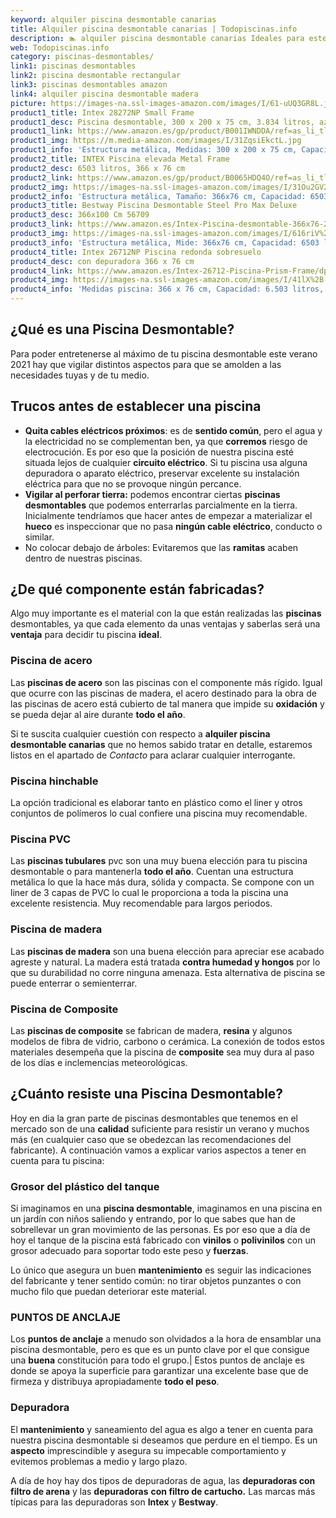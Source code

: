 ```yaml
---
keyword: alquiler piscina desmontable canarias
title: Alquiler piscina desmontable canarias | Todopiscinas.info
description: 🏊 alquiler piscina desmontable canarias Ideales para este verano 2021. Aquí puedes comprar alquiler piscina desmontable canarias y comparar con otras similares. No dejes escapar alquiler piscina desmontable canarias a un precio realmente tentador.
web: Todopiscinas.info
category: piscinas-desmontables/
link1: piscinas desmontables
link2: piscina desmontable rectangular
link3: piscinas desmontables amazon
link4: alquiler piscina desmontable madera
picture: https://images-na.ssl-images-amazon.com/images/I/61-uUQ3GR8L.jpg
product1_title: Intex 28272NP Small Frame
product1_desc: Piscina desmontable, 300 x 200 x 75 cm, 3.834 litros, azul
product1_link: https://www.amazon.es/gp/product/B001IWNDDA/ref=as_li_tl?ie=UTF8&camp=3638&creative=24630&creativeASIN=B001IWNDDA&linkCode=as2&tag=todopiscinas0e-21&linkId=25b9d647487c889cb6ef56ed63f50ca1
product1_img: https://m.media-amazon.com/images/I/31ZqsiEkctL.jpg
product1_info: 'Estructura metálica, Medidas: 300 x 200 x 75 cm, Capacidad: 3.834 litros, Para 6 personas (+ 6 años), Fácil montaje, Forma rectangular'
product2_title: INTEX Piscina elevada Metal Frame
product2_desc: 6503 litros, 366 x 76 cm
product2_link: https://www.amazon.es/gp/product/B0065HDQ4O/ref=as_li_tl?ie=UTF8&camp=3638&creative=24630&creativeASIN=B0065HDQ4O&linkCode=as2&tag=todopiscinas0e-21&linkId=ed2430e3ba564d3527ee103df33ed7b3
product2_img: https://images-na.ssl-images-amazon.com/images/I/31Ou2GV2SAL.jpg
product2_info: 'Estructura metálica, Tamaño: 366x76 cm, Capacidad: 6503 litros, Forma circular, De 4 a 7 personas (+6 años)'
product3_title: Bestway Piscina Desmontable Steel Pro Max Deluxe
product3_desc: 366x100 Cm 56709
product3_link: https://www.amazon.es/Intex-Piscina-desmontable-366x76-28210NP/dp/B0065HDQ4O?__mk_es_ES=%C3%85M%C3%85%C5%BD%C3%95%C3%91&crid=25UQGV9HG2INI&dchild=1&keywords=piscinas+desmontables&qid=1615854176&sprefix=piscinas+dem%2Caps%2C201&sr=8-5&linkCode=ll1&tag=todopiscinas0e-21&linkId=34f200977c6cbaab1f3f4d9ac0e64755&language=es_ES&ref_=as_li_ss_tl
product3_img: https://images-na.ssl-images-amazon.com/images/I/616riV%2BiY3L.jpg
product3_info: 'Estructura metálica, Mide: 366x76 cm, Capacidad: 6503 litros, De 4 a 7 personas mayores de 6 años, Forma circular, Tecnología Super-Tough'
product4_title: Intex 26712NP Piscina redonda sobresuelo
product4_desc: con depuradora 366 x 76 cm
product4_link: https://www.amazon.es/Intex-26712-Piscina-Prism-Frame/dp/B07FB823GL?__mk_es_ES=%C3%85M%C3%85%C5%BD%C3%95%C3%91&dchild=1&keywords=piscinas+desmontables+con+depuradora&qid=1615936418&sr=8-5&linkCode=ll1&tag=todopiscinas0e-21&linkId=d98699de7830cd471766fa1daa36de34&language=es_ES&ref_=as_li_ss_tl
product4_img: https://images-na.ssl-images-amazon.com/images/I/41lX%2B-YpibL.jpg
product4_info: 'Medidas piscina: 366 x 76 cm, Capacidad: 6.503 litros, Incluye depuradora de cartucha A, Lona resistente triple capa'
---
```


## ¿Qué es una Piscina Desmontable?



Para poder entretenerse al máximo de tu piscina desmontable este verano 2021 hay que vigilar distintos aspectos para que se amolden a las necesidades tuyas y de tu medio.


## Trucos antes de establecer una piscina



*   **Quita cables eléctricos próximos**: es de **sentido común**, pero el agua y la electricidad no se complementan ben, ya que **corremos** riesgo de electrocución. Es por eso que la posición de nuestra piscina esté situada lejos de cualquier **circuito eléctrico**. Si tu piscina usa alguna depuradora o aparato eléctrico, preservar excelente su instalación eléctrica para que no se provoque ningún percance.
*   **Vigilar al perforar tierra:** podemos encontrar ciertas **piscinas desmontables** que podemos enterrarlas parcialmente en la tierra. Inicialmente tendríamos que hacer antes de empezar a materializar el **hueco** es inspeccionar que no pasa **ningún cable eléctrico**, conducto o similar.
*   No colocar debajo de árboles: Evitaremos que las **ramitas** acaben dentro de nuestras piscinas.


## ¿De qué componente están fabricadas?

Algo muy importante es el material con la que están realizadas las **piscinas** desmontables, ya que cada elemento da unas ventajas y saberlas  será una **ventaja** para decidir tu piscina **ideal**.


### Piscina de acero

Las **piscinas de acero** son las piscinas con el componente más rígido. Igual que ocurre con las piscinas de madera, el acero destinado para la obra de las piscinas de acero está cubierto de tal manera que impide su **oxidación** y se pueda dejar al aire durante **todo el año**.

Si te suscita cualquier cuestión con respecto a **alquiler piscina desmontable canarias** que no hemos sabido tratar en detalle, estaremos listos en el apartado de _Contacto_ para aclarar cualquier interrogante.


### Piscina hinchable

 La opción tradicional es elaborar tanto en plástico como el liner y otros conjuntos de polímeros lo cual confiere una piscina muy recomendable.


### Piscina  PVC

Las **piscinas tubulares** pvc son una muy buena elección para tu piscina desmontable o para mantenerla **todo el año**. Cuentan una estructura metálica lo que la hace más dura, sólida y compacta. Se compone con un liner de 3 capas de PVC lo cual le proporciona a toda la piscina una excelente resistencia. Muy recomendable para largos periodos.


### Piscina de madera

Las **piscinas de madera** son una buena elección para apreciar ese acabado agreste y natural. La madera está tratada **contra humedad y hongos** por lo que su durabilidad no corre ninguna amenaza. Esta alternativa de piscina se puede enterrar o semienterrar.


### Piscina de Composite

Las **piscinas de composite** se fabrican de madera, **resina** y algunos modelos de fibra de vidrio, carbono o cerámica. La conexión de todos estos materiales desempeña que la piscina de **composite** sea muy dura al paso de los días e inclemencias meteorológicas.

<brand-panel :title=product1_title :desc=product1_desc :img=product1_img :link=product1_link></brand-panel>


## ¿Cuánto resiste una Piscina Desmontable?

Hoy en dia la gran parte de piscinas desmontables que tenemos en el mercado son de una **calidad** suficiente para resistir un verano y muchos más (en cualquier caso que se obedezcan las recomendaciones del fabricante). A continuación vamos a explicar varios aspectos a tener en cuenta para tu piscina:


### Grosor del plástico del tanque

Si imaginamos en una **piscina desmontable**, imaginamos en una piscina en un jardín con niños saliendo y entrando, por lo que sabes que han de sobrellevar un gran movimiento de las personas. Es por eso que a día de hoy el tanque de la piscina está fabricado con **vinilos** o **polivinilos** con un grosor adecuado para soportar todo este peso y **fuerzas**.

Lo único que asegura un	 buen **mantenimiento** es seguir las indicaciones del fabricante y tener sentido común: no tirar objetos punzantes o con mucho filo que puedan deteriorar este material.


### PUNTOS DE ANCLAJE

Los **puntos de anclaje** a menudo son olvidados a la hora de ensamblar una piscina desmontable, pero  es que es un punto clave por el que consigue una **buena** constitución para todo el grupo.| Estos puntos de anclaje es donde se apoya la superficie para garantizar una excelente base que de firmeza y distribuya apropiadamente **todo el peso**.


### Depuradora

El **mantenimiento** y saneamiento del agua es algo a tener en cuenta para nuestra piscina desmontable si deseamos que perdure en el tiempo. Es un **aspecto** imprescindible y asegura su impecable comportamiento y evitemos problemas a medio y largo plazo.

A día de hoy hay dos tipos de depuradoras de agua, las **depuradoras con filtro de arena** y  las **depuradoras** **con filtro de cartucho.** Las marcas más típicas para las depuradoras son **Intex** y **Bestway**.

<external-banner></external-banner>


<stats-list :link1=link1 :link2=link2 :link3=link3 :link4=link4 :category=category></stats-list>